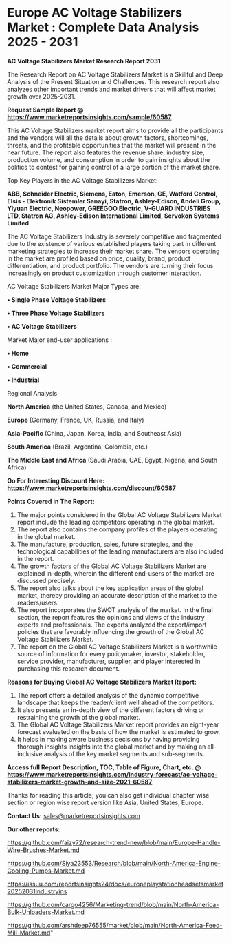  # Europe AC Voltage Stabilizers Market : Complete Data Analysis 2025 - 2031

<strong>AC Voltage Stabilizers Market Research Report 2031</strong>

The Research Report on AC Voltage Stabilizers Market is a Skillful and Deep Analysis of the Present Situation and Challenges. This research report also analyzes other important trends and market drivers that will affect market growth over 2025-2031.

<strong>Request Sample Report @ <a href=https://www.marketreportsinsights.com/sample/60587>https://www.marketreportsinsights.com/sample/60587</a></strong>

This AC Voltage Stabilizers market report aims to provide all the participants and the vendors will all the details about growth factors, shortcomings, threats, and the profitable opportunities that the market will present in the near future. The report also features the revenue share, industry size, production volume, and consumption in order to gain insights about the politics to contest for gaining control of a large portion of the market share.

Top Key Players in the AC Voltage Stabilizers Market:

<strong>ABB, Schneider Electric, Siemens, Eaton, Emerson, GE, Watford Control, Elsis - Elektronik Sistemler Sanayi, Statron, Ashley-Edison, Andeli Group, Yiyuan Electric, Neopower, GREEGOO Electric, V-GUARD INDUSTRIES LTD, Statron AG, Ashley-Edison International Limited, Servokon Systems Limited</strong>

The AC Voltage Stabilizers Industry is severely competitive and fragmented due to the existence of various established players taking part in different marketing strategies to increase their market share. The vendors operating in the market are profiled based on price, quality, brand, product differentiation, and product portfolio. The vendors are turning their focus increasingly on product customization through customer interaction.

AC Voltage Stabilizers Market Major Types are:

<strong>• Single Phase Voltage Stabilizers

• Three Phase Voltage Stabilizers

• AC Voltage Stabilizers</strong>

Market Major end-user applications :

<strong>• Home

• Commercial

• Industrial</strong>

Regional Analysis

</u><strong><b>North America</b></strong> (the United States, Canada, and Mexico)

<strong><b>Europe </b></strong>(Germany, France, UK, Russia, and Italy)

<strong><b>Asia-Pacific</b></strong> (China, Japan, Korea, India, and Southeast Asia)

<strong><b>South America</b></strong> (Brazil, Argentina, Colombia, etc.)

<strong><b>The Middle East and Africa</b></strong> (Saudi Arabia, UAE, Egypt, Nigeria, and South Africa)

<strong>Go For Interesting Discount Here: <a href=https://www.marketreportsinsights.com/discount/60587>https://www.marketreportsinsights.com/discount/60587</a></strong>

<strong>Points Covered in The Report:</strong>
<ol>
  <li>The major points considered in the Global AC Voltage Stabilizers Market report include the leading competitors operating in the global market.</li>
  <li>The report also contains the company profiles of the players operating in the global market.</li>
  <li>The manufacture, production, sales, future strategies, and the technological capabilities of the leading manufacturers are also included in the report.</li>
  <li>The growth factors of the Global AC Voltage Stabilizers Market are explained in-depth, wherein the different end-users of the market are discussed precisely.</li>
  <li>The report also talks about the key application areas of the global market, thereby providing an accurate description of the market to the readers/users.</li>
  <li>The report incorporates the SWOT analysis of the market. In the final section, the report features the opinions and views of the industry experts and professionals. The experts analyzed the export/import policies that are favorably influencing the growth of the Global AC Voltage Stabilizers Market.</li>
  <li>The report on the Global AC Voltage Stabilizers Market is a worthwhile source of information for every policymaker, investor, stakeholder, service provider, manufacturer, supplier, and player interested in purchasing this research document.</li>
</ol>
<strong>Reasons for Buying Global AC Voltage Stabilizers Market Report:</strong>

<ol>
  <li>The report offers a detailed analysis of the dynamic competitive landscape that keeps the reader/client well ahead of the competitors.</li>
  <li>It also presents an in-depth view of the different factors driving or restraining the growth of the global market.</li>
  <li>The Global AC Voltage Stabilizers Market report provides an eight-year forecast evaluated on the basis of how the market is estimated to grow.</li>
  <li>It helps in making aware business decisions by having providing thorough insights insights into the global market and by making an all-inclusive analysis of the key market segments and sub-segments.</li>
</ol>
<strong>Access full Report Description, TOC, Table of Figure, Chart, etc. @ <a href=https://www.marketreportsinsights.com/industry-forecast/ac-voltage-stabilizers-market-growth-and-size-2021-60587>https://www.marketreportsinsights.com/industry-forecast/ac-voltage-stabilizers-market-growth-and-size-2021-60587</a></strong>


Thanks for reading this article; you can also get individual chapter wise section or region wise report version like Asia, United States, Europe.

<strong>Contact Us:</strong>
sales@marketreportsinsights.com

<strong>Our other reports:</strong>

<a href=https://github.com/faizy72/research-trend-new/blob/main/Europe-Handle-Wire-Brushes-Market.md>https://github.com/faizy72/research-trend-new/blob/main/Europe-Handle-Wire-Brushes-Market.md</a>

<a href=https://github.com/Siya23553/Research/blob/main/North-America-Engine-Cooling-Pumps-Market.md>https://github.com/Siya23553/Research/blob/main/North-America-Engine-Cooling-Pumps-Market.md</a>

<a href=https://issuu.com/reportsinsights24/docs/europeplaystationheadsetsmarket20252031industryins>https://issuu.com/reportsinsights24/docs/europeplaystationheadsetsmarket20252031industryins</a>

<a href=https://github.com/cargo4256/Marketing-trend/blob/main/North-America-Bulk-Unloaders-Market.md>https://github.com/cargo4256/Marketing-trend/blob/main/North-America-Bulk-Unloaders-Market.md</a>

<a href=https://github.com/arshdeep76555/market/blob/main/North-America-Feed-Mill-Market.md>https://github.com/arshdeep76555/market/blob/main/North-America-Feed-Mill-Market.md</a>"
